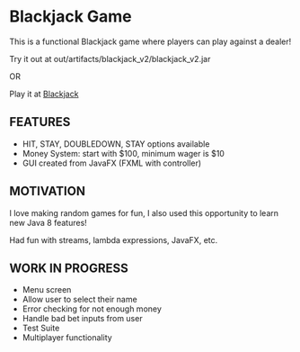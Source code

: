 # Blackjack Game
This is a functional Blackjack game where players can play against a dealer!

Try it out at out/artifacts/blackjack_v2/blackjack_v2.jar

OR

Play it at [Blackjack](https://www.dropbox.com/s/oi6l7zs5xfcngz0/blackjack_v2.jar?dl=0)

## FEATURES
* HIT, STAY, DOUBLEDOWN, STAY options available
* Money System: start with $100, minimum wager is $10
* GUI created from JavaFX (FXML with controller)

## MOTIVATION
I love making random games for fun, I also used this opportunity to learn new Java 8 features!

Had fun with streams, lambda expressions, JavaFX, etc.

## WORK IN PROGRESS
* Menu screen
* Allow user to select their name
* Error checking for not enough money
* Handle bad bet inputs from user
* Test Suite
* Multiplayer functionality
